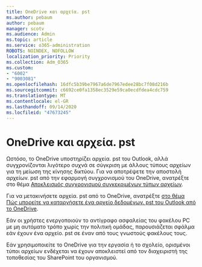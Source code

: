 ```yaml
---
title: OneDrive και αρχεία. pst
ms.author: pebaum
author: pebaum
manager: scotv
ms.audience: Admin
ms.topic: article
ms.service: o365-administration
ROBOTS: NOINDEX, NOFOLLOW
localization_priority: Priority
ms.collection: Adm_O365
ms.custom:
- "6002"
- "9003081"
ms.openlocfilehash: 16dfc5b39be7967a6de7967edee28bc7f08d216b
ms.sourcegitcommit: c6692ce0fa1358ec3529e59ca0ecdfdea4cdc759
ms.translationtype: MT
ms.contentlocale: el-GR
ms.lasthandoff: 09/14/2020
ms.locfileid: "47673245"
---
```

# <a name="onedrive-and-pst-files"></a>OneDrive και αρχεία. pst 

Ωστόσο, το OneDrive υποστηρίζει αρχεία. pst του Outlook, αλλά συγχρονίζονται λιγότερο συχνά σε σύγκριση με άλλους τύπους αρχείων για τη μείωση της κίνησης δικτύου. Για να αποτρέψετε την αποστολή αρχείων. pst από την εφαρμογή συγχρονισμού του OneDrive, ανατρέξτε στο θέμα [Αποκλεισμός συγχρονισμού συγκεκριμένων τύπων αρχείων](https://docs.microsoft.com/onedrive/block-file-types). 

Για να μετακινήσετε αρχεία. pst από το OneDrive, ανατρέξτε [στο θέμα Πώς μπορείτε να καταργήσετε ένα αρχείο δεδομένων. pst του Outlook από το OneDrive](https://support.microsoft.com/office/how-to-remove-an-outlook-pst-data-file-from-onedrive-b6b9e522-59bd-40f7-949f-168d0aa9b38e). 

Εάν οι χρήστες ενεργοποιούν το αντίγραφο ασφαλείας του φακέλου PC με μη αυτόματο τρόπο χωρίς την πολιτική ομάδας, παρουσιάζεται σφάλμα εάν έχουν ένα αρχείο. pst σε έναν από τους γνωστούς φακέλους τους.

Εάν χρησιμοποιείτε το OneDrive για την εργασία ή το σχολείο, ορισμένοι τύποι αρχείων ενδέχεται να έχουν αποκλειστεί από τον διαχειριστή της τοποθεσίας του SharePoint του οργανισμού.